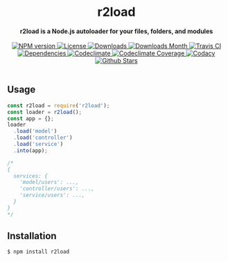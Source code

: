 <h1 align="center">r2load</h1>

<div align="center">
  <strong>r2load is a Node.js autoloader for your files, folders, and modules</strong>
</div>

<br />

<div align="center">
  <!-- NPM version -->
  <a href="https://npmjs.org/package/r2load" target="_blank">
    <img src="https://img.shields.io/npm/v/r2load.svg" alt="NPM version" />
  </a>
  <!-- License -->
  <a href="https://npmjs.org/package/r2load" target="_blank">
    <img src="https://img.shields.io/npm/l/r2load.svg" alt="License" />
  </a>
  <!-- Downloads -->
  <a href="https://npmjs.org/package/r2load" target="_blank">
    <img src="https://img.shields.io/npm/dt/r2load.svg" alt="Downloads" />
  </a>
  <!-- Downloads Month -->
  <a href="https://npmjs.org/package/r2load" target="_blank">
    <img src="https://img.shields.io/npm/dm/r2load.svg" alt="Downloads Month" />
  </a>
  <!-- Travis CI -->
  <a href="https://travis-ci.org/r2js/r2load" target="_blank">
    <img src="https://img.shields.io/travis/r2js/r2load.svg" alt="Travis CI" />
  </a>
  <!-- Dependencies -->
  <a href="https://david-dm.org/r2js/r2load" target="_blank">
    <img src="https://img.shields.io/david/r2js/r2load.svg" alt="Dependencies" />
  </a>
  <!-- Codeclimate -->
  <a href="https://codeclimate.com/github/r2js/r2load" target="_blank">
    <img src="https://img.shields.io/codeclimate/github/r2js/r2load.svg" alt="Codeclimate" />
  </a>
  <!-- Codeclimate Coverage -->
  <a href="https://codeclimate.com/github/r2js/r2load" target="_blank">
    <img src="https://img.shields.io/codeclimate/coverage/github/r2js/r2load.svg" alt="Codeclimate Coverage" />
  </a>
  <!-- Codacy -->
  <a href="https://codacy.com" target="_blank">
    <img src="https://img.shields.io/codacy/grade/c199fde5dba44f0e9820d97be8178762.svg" alt="Codacy" />
  </a>
  <!-- Github Stars -->
  <a href="https://github.com/r2js/r2load" target="_blank">
    <img src="https://img.shields.io/github/stars/r2js/r2load.svg?label=%E2%98%85" alt="Github Stars" />
  </a>
</div>

<br />

## Usage

```js
const r2load = require('r2load');
const loader = r2load();
const app = {};
loader
  .load('model')
  .load('controller')
  .load('service')
  .into(app);

/*
{
  services: {
    'model/users': ...,
    'controller/users': ...,
    'service/users': ...,
  }
}
*/
```

## Installation

```bash
$ npm install r2load
```
